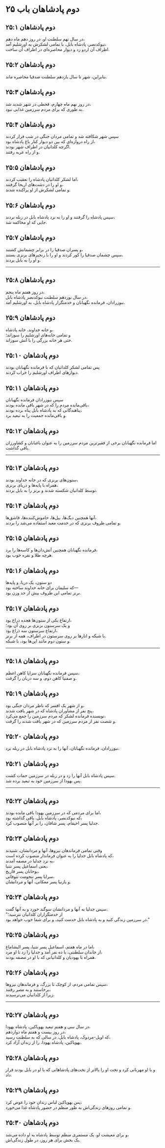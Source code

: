 # دوم پادشاهان باب ۲۵

## دوم پادشاهان ۲۵:۱

در سال نهم سلطنت او، در روز دهم ماه دهم،  
نبوکدنصر، پادشاه بابل، با تمامی لشکرش به اورشلیم آمد،  
اطراف آن اردو زد و دیوار محاصره‌ای در اطراف آن ساخت.

## دوم پادشاهان ۲۵:۲

بنابراین، شهر تا سال یازدهم سلطنت صدقیا محاصره ماند.

## دوم پادشاهان ۲۵:۳

در روز نهم ماه چهارم، قحطی در شهر شدید شد،  
به طوری که برای مردم سرزمین غذایی نبود.

## دوم پادشاهان ۲۵:۴

سپس شهر شکافته شد و تمامی مردان جنگی در شب فرار کردند  
از راه دروازه‌ای که بین دو دیوار کنار باغ پادشاه بود،  
اگرچه کلدانیان در اطراف شهر بودند.  
و از راه عربه رفتند.

## دوم پادشاهان ۲۵:۵

اما لشکر کلدانیان پادشاه را تعقیب کردند،  
و او را در دشت‌های اریحا گرفتند،  
و تمامی لشکرش از او پراکنده شدند.

## دوم پادشاهان ۲۵:۶

سپس پادشاه را گرفتند و او را به نزد پادشاه بابل در ربله بردند،  
جایی که او محاکمه شد.

## دوم پادشاهان ۲۵:۷

و پسران صدقیا را در برابر چشمانش کشتند،  
سپس چشمان صدقیا را کور کردند و او را با زنجیرهای برنزی بستند،  
و او را به بابل بردند.

---

## دوم پادشاهان ۲۵:۸

در روز هفتم ماه پنجم،  
در سال نوزدهم سلطنت نبوکدنصر پادشاه بابل،  
نبوزرادان، فرمانده نگهبانان و خدمتگزار پادشاه بابل، به اورشلیم آمد.

## دوم پادشاهان ۲۵:۹

و خانه خداوند، خانه پادشاه،  
و تمامی خانه‌های اورشلیم را سوزاند؛  
حتی هر خانه بزرگی را با آتش سوزاند.

## دوم پادشاهان ۲۵:۱۰

پس تمامی لشکر کلدانیان که با فرمانده نگهبانان بودند  
دیوارهای اطراف اورشلیم را خراب کردند.

## دوم پادشاهان ۲۵:۱۱

سپس نبوزرادان فرمانده نگهبانان  
باقی‌مانده مردم را که در شهر باقی مانده بودند،  
پناهندگانی که به پادشاه بابل پناه برده بودند،  
و باقی‌مانده جمعیت را به تبعید برد.

## دوم پادشاهان ۲۵:۱۲

اما فرمانده نگهبانان برخی از فقیرترین مردم سرزمین را به عنوان باغبانان و کشاورزان باقی گذاشت.

---

## دوم پادشاهان ۲۵:۱۳

ستون‌های برنزی که در خانه خداوند بودند،  
همراه با پایه‌ها و دریای برنزی،  
توسط کلدانیان شکسته شدند و برنز را به بابل بردند.

## دوم پادشاهان ۲۵:۱۴

آنها همچنین دیگ‌ها، بیل‌ها، خاموش‌کننده‌ها، قاشق‌ها،  
و تمامی ظروف برنزی که در خدمت معبد استفاده می‌شد را بردند.

## دوم پادشاهان ۲۵:۱۵

فرمانده نگهبانان همچنین آتش‌دان‌ها و کاسه‌ها را برد،  
هرچه طلا و نقره خوب بود.

## دوم پادشاهان ۲۵:۱۶

دو ستون، یک دریا، و پایه‌ها  
که سلیمان برای خانه خداوند ساخته بود—  
برنز تمامی این ظروف بیش از حد وزن بود.

## دوم پادشاهان ۲۵:۱۷

ارتفاع یکی از ستون‌ها هجده ذراع بود،  
و یک سرستون برنزی بر روی آن بود؛  
ارتفاع سرستون سه ذراع بود،  
با شبکه و انارها بر روی سرستون در اطراف، همه از برنز.  
و ستون دوم مانند این‌ها بود، با شبکه.

---

## دوم پادشاهان ۲۵:۱۸

سپس فرمانده نگهبانان سرايا کاهن اعظم،  
و صفنيا کاهن دوم، و سه دربان را گرفت.

## دوم پادشاهان ۲۵:۱۹

و از شهر یک افسر که ناظر مردان جنگی بود،  
پنج نفر از مشاوران پادشاه که در شهر یافت شدند،  
نویسنده فرمانده لشکر که مردم سرزمین را جمع می‌کرد،  
و شصت نفر از مردم سرزمین که در شهر یافت شدند را گرفت.

## دوم پادشاهان ۲۵:۲۰

نبوزرادان، فرمانده نگهبانان، آنها را به نزد پادشاه بابل در ربله برد.

## دوم پادشاهان ۲۵:۲۱

سپس پادشاه بابل آنها را زد و در ربله در سرزمین حمات کشت.  
پس یهودا از سرزمین خود به تبعید برده شد.

---

## دوم پادشاهان ۲۵:۲۲

اما برای مردمی که در سرزمین یهودا باقی مانده بودند،  
که نبوکدنصر، پادشاه بابل، باقی گذاشته بود،  
جدلیا پسر اخیقام، پسر شافان، را بر آنها منصوب کرد.

## دوم پادشاهان ۲۵:۲۳

وقتی تمامی فرماندهان نیروها، آنها و مردانشان، شنیدند  
که پادشاه بابل جدلیا را به عنوان فرماندار منصوب کرده است،  
به نزد جدلیا در مصفه آمدند،  
یعنی اسماعیل پسر نتنیا،  
یوحانان پسر قاریح،  
سرايا پسر تنحومت نتوفاتی،  
و یازنیا پسر معکاتی، آنها و مردانشان.

## دوم پادشاهان ۲۵:۲۴

سپس جدلیا به آنها و مردانشان سوگند خورد و به آنها گفت،  
"از خدمتگزاران کلدانیان نترسید؛  
در سرزمین زندگی کنید و به پادشاه بابل خدمت کنید، و برای شما خوب خواهد بود."

## دوم پادشاهان ۲۵:۲۵

اما در ماه هفتم، اسماعیل پسر نتنیا، پسر الیشاماع،  
از خاندان سلطنتی، با ده نفر آمد و جدلیا را زد تا او مرد،  
همراه با یهودیان و کلدانیانی که با او در مصفه بودند.

## دوم پادشاهان ۲۵:۲۶

سپس تمامی مردم، از کوچک تا بزرگ، و فرماندهان نیروها،  
برخاستند و به مصر رفتند،  
زیرا از کلدانیان می‌ترسیدند.

---

## دوم پادشاهان ۲۵:۲۷

در سال سی و هفتم تبعید یهویاکین، پادشاه یهودا،  
در روز بیست و هفتم ماه دوازدهم،  
که اویل-مردوک، پادشاه بابل، در سالی که به سلطنت رسید،  
یهویاکین، پادشاه یهودا، را از زندان آزاد کرد.

## دوم پادشاهان ۲۵:۲۸

و با او مهربانی کرد و تخت او را بالاتر از تخت‌های پادشاهانی که با او در بابل بودند قرار داد.

## دوم پادشاهان ۲۵:۲۹

پس یهویاکین لباس زندان خود را عوض کرد،  
و تمامی روزهای زندگی‌اش به طور منظم در حضور پادشاه غذا می‌خورد.

## دوم پادشاهان ۲۵:۳۰

و برای معیشت او، یک مستمری منظم توسط پادشاه به او داده می‌شد،  
یک بخش برای هر روز، در طول زندگی‌اش.
